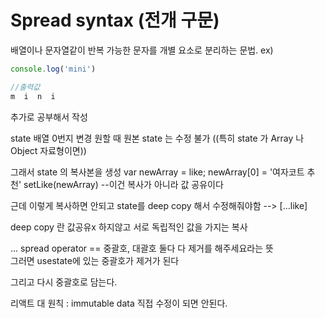 # Spread syntax (전개 구문)

배열이나 문자열같이 반복 가능한 문자를 개별 요소로 분리하는 문법.
ex)
```javascript
console.log('mini')

//출력값 
m  i  n  i

```

추가로 공부해서 작성










state 배열 0번지 변경 원할 때
원본 state 는 수정 불가    ((특히 state 가 Array 나 Object  자료형이면))

그래서 state 의 복사본을 생성
var newArray = like;
newArray[0] = '여자코트 추천'
setLike(newArray)                  --이건 복사가 아니라 값 공유이다

근데 이렇게 복사하면 안되고
state를 deep copy 해서 수정해줘야함 
--> [...like]

deep copy 란 값공유x 하지않고  서로 독립적인 값을 가지는 복사 

... spread operator == 중괄호, 대괄호 둘다 다 제거를 해주세요라는 뜻  
그러면   usestate에 있는 중괄호가 제거가 된다 

그리고 다시 중괄호로 담는다.

리액트 대 원칙 : immutable data
직접 수정이 되면 안된다.
